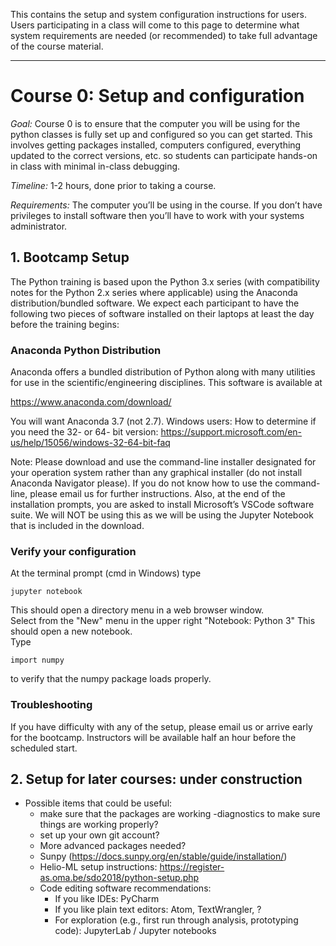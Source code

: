 This contains the setup and system configuration instructions for users.  Users participating in a class will come to this page to determine what system requirements are needed (or recommended) to take full advantage of the course material.  

---
# Course 0:  Setup and configuration

_Goal:_  Course 0 is to ensure that the computer you will be using for the python classes is fully set up and configured so you can get started.  This involves getting packages installed, computers configured, everything updated to the correct versions, etc. so students can participate hands-on in class with minimal in-class debugging.  

_Timeline:_  1-2 hours, done prior to taking a course.  

_Requirements:_  The computer you’ll be using in the course. If you don’t have privileges to install software then you’ll have to work with your systems administrator. 

## 1.  Bootcamp Setup

The Python training is based upon the Python 3.x series (with compatibility notes for the Python 2.x series where applicable) using the Anaconda distribution/bundled software. We expect each participant to have the following two pieces of software installed on their laptops at least the day before the training begins:

### Anaconda Python Distribution
Anaconda offers a bundled distribution of Python along with many utilities for use in the scientific/engineering disciplines. This software is available at

https://www.anaconda.com/download/

You will want Anaconda 3.7 (not 2.7). 
Windows users:  How to determine if you need the 32- or 64- bit version:  https://support.microsoft.com/en-us/help/15056/windows-32-64-bit-faq

Note: Please download and use the command-line installer designated for your operation system rather than any graphical installer (do not install Anaconda Navigator please). If you do not know how to use the command-line, please email us for further instructions. Also, at the end of the installation prompts, you are asked to install Microsoft’s VSCode software suite. We will NOT be using this as we will be using the Jupyter Notebook that is included in the download.

### Verify your configuration
At the terminal prompt (cmd in Windows) type 
```
jupyter notebook
```
This should open a directory menu in a web browser window.  
Select from the "New" menu in the upper right "Notebook: Python 3"
This should open a new notebook.  
Type 
``` 
import numpy
```
to verify that the numpy package loads properly.  

### Troubleshooting
If you have difficulty with any of the setup, please email us or arrive early for the bootcamp.  Instructors will be available half an hour before the scheduled start. 

## 2. Setup for later courses:  under construction

* Possible items that could be useful:
  * make sure that the packages are working -diagnostics to make sure things are working properly?
  * set up your own git account?
  * More advanced packages needed? 
  * Sunpy (https://docs.sunpy.org/en/stable/guide/installation/)
  * Helio-ML setup instructions:  https://register-as.oma.be/sdo2018/python-setup.php
  * Code editing software recommendations: 
    * If you like IDEs: PyCharm 
    * If you like plain text editors: Atom, TextWrangler, ? 
    * For exploration (e.g., first run through analysis, prototyping code): JupyterLab / Jupyter notebooks
